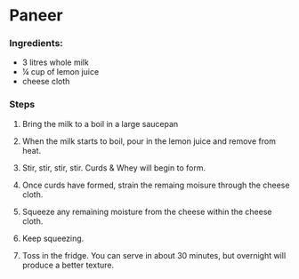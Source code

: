 # Paneer

### Ingredients:

* 3 litres whole milk
* ¼ cup of lemon juice
* cheese cloth

### Steps

1. Bring the milk to a boil in a large saucepan

2. When the milk starts to boil, pour in the lemon juice and remove from heat.

3. Stir, stir, stir, stir. Curds & Whey will begin to form.

4. Once curds have formed, strain the remaing moisure through the cheese cloth.

5. Squeeze any remaining moisture from the cheese within the cheese cloth.

6. Keep squeezing.

7. Toss in the fridge. You can serve in about 30 minutes, but overnight will
produce a better texture.
